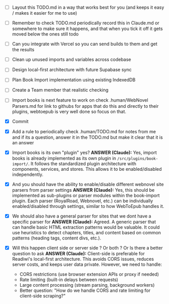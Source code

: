 - [ ] Layout this TODO.md in a way that works best for you (and keeps it easy / makes it easier for me to use)
- [ ] Remember to check TODO.md periodically record this in Claude.md or somewhere to make sure it happens, and that when you tick it off it gets moved below the ones still todo     
- [ ] Can you integrate with Vercel so you can send builds to them and get the results

- [ ] Clean up unused imports and variables across codebase
- [ ] Design local-first architecture with future Supabase sync
- [ ] Plan Book Import implementation using existing IndexedDB

- [ ] Create a Team member that realistic checking 
- [ ] Import books is next feature to work on check .human/WebNovel Parsers.md for link to githubs for apps that do this and directly to their plugins, webtoepub is very well done so focus on that.
- [x] Commit
- [x] Add a rule to periodically check .human/TODO.md for notes from me and if its a question, answer it in the TODO.md but make it clear that it is an answer
- [x] Import books is its own "plugin" yes?
  **ANSWER (Claude):** Yes, import books is already implemented as its own plugin in `/src/plugins/book-import/`. It follows the standardized plugin architecture with components, services, and stores. This allows it to be enabled/disabled independently.
- [x] And you should have the ability to enable/disable different webnovel site parsers from parser settings
  **ANSWER (Claude):** Yes, this should be implemented as sub-plugins or parser modules within the book-import plugin. Each parser (RoyalRoad, Webnovel, etc.) can be individually enabled/disabled through settings, similar to how WebToEpub handles it.
- [x] We should also have a general parser for sites that we dont have a specific parser for 
  **ANSWER (Claude):** Agreed. A generic parser that can handle basic HTML extraction patterns would be valuable. It could use heuristics to detect chapters, titles, and content based on common patterns (heading tags, content divs, etc.).
- [x] Will this happen client side or server side ? Or both ? Or Is there a better question to ask
  **ANSWER (Claude):** Client-side is preferable for Readiwi's local-first architecture. This avoids CORS issues, reduces server costs, and keeps user data private. However, we need to handle:
  - CORS restrictions (use browser extension APIs or proxy if needed)
  - Rate limiting (built-in delays between requests)
  - Large content processing (stream parsing, background workers)
  -  Better question: "How do we handle CORS and rate limiting for client-side scraping?"
